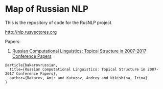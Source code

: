 # Map of Russian NLP

This is the repository of code for the RusNLP project.

http://nlp.rusvectores.org

Papers:

1. [Russian Computational Linguistics: Topical Structure in 2007-2017 Conference Papers](http://www.dialog-21.ru/media/4249/bakarov_kutuzov.pdf)
```
@article{bakarovrussian,
  title={Russian Computational Linguistics: Topical Structure in 2007-2017 Conference Papers},
  author={Bakarov, Amir and Kutuzov, Andrey and Nikishina, Irina}
}
```
